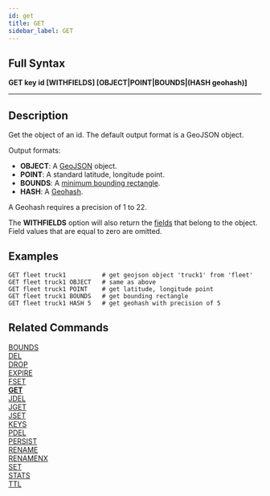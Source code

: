 ```yaml
---
id: get
title: GET
sidebar_label: GET
---
```


## Full Syntax

**GET  key id [WITHFIELDS] [OBJECT|POINT|BOUNDS|(HASH geohash)]**

---

## Description

Get the object of an id. The default output format is a GeoJSON object.

Output formats:

- **OBJECT**: A [GeoJSON](http://geojson.org/) object.
- **POINT**: A standard latitude, longitude point.
- **BOUNDS**: A [minimum bounding rectangle](https://en.wikipedia.org/wiki/Minimum_bounding_rectangle). 
- **HASH**: A [Geohash](https://en.wikipedia.org/wiki/Geohash).

A Geohash requires a precision of 1 to 22.

The **WITHFIELDS** option will also return the [fields](/commands/set#fields) that belong to the object.
Field values that are equal to zero are omitted.

## Examples

```tile38-cli
GET fleet truck1          # get geojson object 'truck1' from 'fleet'
GET fleet truck1 OBJECT   # same as above
GET fleet truck1 POINT    # get latitude, longitude point
GET fleet truck1 BOUNDS   # get bounding rectangle
GET fleet truck1 HASH 5   # get geohash with precision of 5
```

## Related Commands

[BOUNDS](bounds.html)<br>
[DEL](del.html)<br>
[DROP](drop.html)<br>
[EXPIRE](expire.html)<br>
[FSET](fset.html)<br>
**[GET](get.html)**<br>
[JDEL](jdel.html)<br>
[JGET](jget.html)<br>
[JSET](jset.html)<br>
[KEYS](keys.html)<br>
[PDEL](pdel.html)<br>
[PERSIST](persist.html)<br>
[RENAME](rename.html)<br>
[RENAMENX](renamenx.html)<br>
[SET](set.html)<br>
[STATS](stats.html)<br>
[TTL](ttl.html)<br>